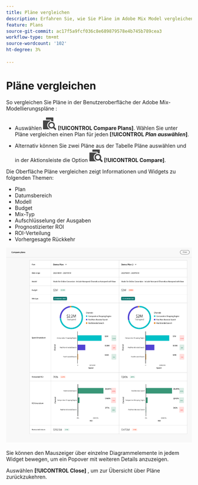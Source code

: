 ```yaml
---
title: Pläne vergleichen
description: Erfahren Sie, wie Sie Pläne im Adobe Mix Model vergleichen.
feature: Plans
source-git-commit: ac17f5a9fcf036c8e689879578e4b745b789cea3
workflow-type: tm+mt
source-wordcount: '102'
ht-degree: 3%

---
```



# Pläne vergleichen

So vergleichen Sie Pläne in der Benutzeroberfläche der Adobe Mix-Modellierungspläne :

* Auswählen ![Vergleichen](../assets/icons/Compare.svg) **[!UICONTROL Compare Plans]**. Wählen Sie unter Pläne vergleichen einen Plan für jeden **[!UICONTROL _Plan auswählen_]**.

* Alternativ können Sie zwei Pläne aus der Tabelle Pläne auswählen und in der Aktionsleiste die Option ![Vergleichen](../assets/icons/Compare.svg) **[!UICONTROL Compare]**.

Die Oberfläche Pläne vergleichen zeigt Informationen und Widgets zu folgenden Themen:

* Plan
* Datumsbereich
* Modell
* Budget
* Mix-Typ
* Aufschlüsselung der Ausgaben
* Prognostizierter ROI
* ROI-Verteilung
* Vorhergesagte Rückkehr

![Pläne vergleichen](../assets/compare-plans.png)

Sie können den Mauszeiger über einzelne Diagrammelemente in jedem Widget bewegen, um ein Popover mit weiteren Details anzuzeigen.

Auswählen **[!UICONTROL Close]** , um zur Übersicht über Pläne zurückzukehren.
